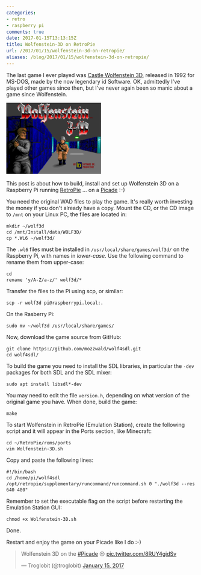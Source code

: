 ```yaml
---
categories:
- retro
- raspberry pi
comments: true
date: 2017-01-15T13:13:15Z
title: Wolfenstein-3D on RetroPie
url: /2017/01/15/wolfenstein-3d-on-retropie/
aliases: /blog/2017/01/15/wolfenstein-3d-on-retropie/
---
```


The last game I ever played was [Castle Wolfenstein 3D][1], released in
1992 for MS-DOS, made by the now legendary id Software.  OK, admittedly
I've played other games since then, but I've never again been so manic
about a game since Wolfenstein.

<img style="width:50%;height:auto;" class="center" src="/images/wolf3d.png">

This post is about how to build, install and set up Wolfenstein 3D on a
Raspberry Pi running [RetroPie][2] ... on a [Picade][3] :-)

<!--more-->

You need the original WAD files to play the game.  It's really worth
investing the money if you don't already have a copy.  Mount the CD, or
the CD image to `/mnt` on your Linux PC, the files are located in:

    mkdir ~/wolf3d
    cd /mnt/Install/data/WOLF3D/
    cp *.WL6 ~/wolf3d/

The `.wl6` files must be installed in `/usr/local/share/games/wolf3d/`
on the Raspberry Pi, with names in *lower-case*.  Use the following
command to rename them from upper-case:

    cd
    rename 'y/A-Z/a-z/' wolf3d/*

Transfer the files to the Pi using scp, or similar:

    scp -r wolf3d pi@raspberrypi.local:.

On the Rasberry Pi:

    sudo mv ~/wolf3d /usr/local/share/games/

Now, download the game source from GitHub:

    git clone https://github.com/mozzwald/wolf4sdl.git
    cd wolf4sdl/

To build the game you need to install the SDL libraries, in particular
the `-dev` packages for both SDL and the SDL mixer:

    sudo apt install libsdl*-dev 

You may need to edit the file `version.h`, depending on what version of
the original game you have.  When done, build the game:

    make

To start Wolfenstein in RetroPie (Emulation Station), create the
following script and it will appear in the Ports section, like
Minecraft:

    cd ~/RetroPie/roms/ports
    vim Wolfenstein-3D.sh

Copy and paste the following lines:

    #!/bin/bash
    cd /home/pi/wolf4sdl
    /opt/retropie/supplementary/runcommand/runcommand.sh 0 "./wolf3d --res 640 480"

Remember to set the executable flag on the script before restarting the
Emulation Station GUI:

    chmod +x Wolfenstein-3D.sh

Done.

Restart and enjoy the game on your Picade like I do :-)

<blockquote class="twitter-tweet" data-lang="en">
<p lang="en" dir="ltr">

Wolfenstein 3D on the <a href="https://twitter.com/hashtag/Picade?src=hash">#Picade</a> 😍
<a href="https://t.co/8RUY4gidSv">pic.twitter.com/8RUY4gidSv</a>

</p>&mdash; Troglobit (@troglobit) <a href="https://twitter.com/troglobit/status/820614016498331648">January 15, 2017</a>

</blockquote>
<script async src="//platform.twitter.com/widgets.js" charset="utf-8"></script>


[1]: https://en.wikipedia.org/wiki/Wolfenstein_3D
[2]: https://retropie.org.uk/
[3]: https://shop.pimoroni.com/products/picade

<!--
  -- Local Variables:
  -- mode: markdown
  -- End:
  -->
